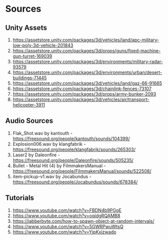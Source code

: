 # Sources

## Unity Assets
1. https://assetstore.unity.com/packages/3d/vehicles/land/apc-military-low-poly-3d-vehicle-201843
2. https://assetstore.unity.com/packages/3d/props/guns/fixed-machine-gun-turret-169039
3. https://assetstore.unity.com/packages/3d/environments/military-radar-93579
4. https://assetstore.unity.com/packages/3d/environments/urban/desert-buildings-71445
5. https://assetstore.unity.com/packages/3d/vehicles/land/gaz-66-91665
6. https://assetstore.unity.com/packages/3d/chainlink-fences-73107
7. https://assetstore.unity.com/packages/3d/props/army-bunker-2093
8. https://assetstore.unity.com/packages/3d/vehicles/air/transport-helicopter-3911

## Audio Sources
1. Flak_Shot.wav by kantouth - https://freesound.org/people/kantouth/sounds/104399/
2. Explosion006.wav by klangfabrik - https://freesound.org/people/klangfabrik/sounds/265303/
3. Laser2 by Daleonfire - https://freesound.org/people/Daleonfire/sounds/505235/
4. Bullet - Metal Hit (4) by FilmmakersManual - https://freesound.org/people/FilmmakersManual/sounds/522508/
5. item-pickup-v1.wav by Jocabundus - https://freesound.org/people/Jocabundus/sounds/678384/

## Tutorials
1. https://www.youtube.com/watch?v=FBDN4b9PGgE
2. https://www.youtube.com/watch?v=oqidgRQAMB8
3. https://jabberbyte.com/how-to-spawn-object-at-random-intervals/
4. https://www.youtube.com/watch?v=5GWRPwuWtsQ
5. https://www.youtube.com/watch?v=YjpKxjzwado